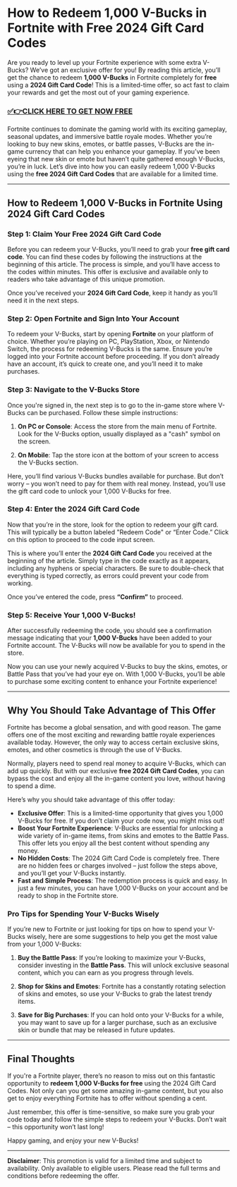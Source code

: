 # How to Redeem 1,000 V-Bucks in Fortnite with Free 2024 Gift Card Codes

Are you ready to level up your Fortnite experience with some extra V-Bucks? We’ve got an exclusive offer for you! By reading this article, you’ll get the chance to redeem **1,000 V-Bucks** in Fortnite completely for **free** using a **2024 Gift Card Code**! This is a limited-time offer, so act fast to claim your rewards and get the most out of your gaming experience.

### [✅👉CLICK HERE TO GET NOW FREE](https://getfnskins.xyz/a/g/c/)

Fortnite continues to dominate the gaming world with its exciting gameplay, seasonal updates, and immersive battle royale modes. Whether you’re looking to buy new skins, emotes, or battle passes, V-Bucks are the in-game currency that can help you enhance your gameplay. If you’ve been eyeing that new skin or emote but haven’t quite gathered enough V-Bucks, you’re in luck. Let’s dive into how you can easily redeem 1,000 V-Bucks using the **free 2024 Gift Card Codes** that are available for a limited time.

---

## How to Redeem 1,000 V-Bucks in Fortnite Using 2024 Gift Card Codes

### Step 1: Claim Your Free 2024 Gift Card Code

Before you can redeem your V-Bucks, you’ll need to grab your **free gift card code**. You can find these codes by following the instructions at the beginning of this article. The process is simple, and you’ll have access to the codes within minutes. This offer is exclusive and available only to readers who take advantage of this unique promotion.

Once you’ve received your **2024 Gift Card Code**, keep it handy as you’ll need it in the next steps.

### Step 2: Open Fortnite and Sign Into Your Account

To redeem your V-Bucks, start by opening **Fortnite** on your platform of choice. Whether you’re playing on PC, PlayStation, Xbox, or Nintendo Switch, the process for redeeming V-Bucks is the same. Ensure you’re logged into your Fortnite account before proceeding. If you don’t already have an account, it’s quick to create one, and you’ll need it to make purchases.

### Step 3: Navigate to the V-Bucks Store

Once you're signed in, the next step is to go to the in-game store where V-Bucks can be purchased. Follow these simple instructions:

1. **On PC or Console**: Access the store from the main menu of Fortnite. Look for the V-Bucks option, usually displayed as a "cash" symbol on the screen.
   
2. **On Mobile**: Tap the store icon at the bottom of your screen to access the V-Bucks section.

Here, you’ll find various V-Bucks bundles available for purchase. But don’t worry – you won’t need to pay for them with real money. Instead, you’ll use the gift card code to unlock your 1,000 V-Bucks for free.

### Step 4: Enter the 2024 Gift Card Code

Now that you’re in the store, look for the option to redeem your gift card. This will typically be a button labeled "Redeem Code" or “Enter Code.” Click on this option to proceed to the code input screen.

This is where you’ll enter the **2024 Gift Card Code** you received at the beginning of the article. Simply type in the code exactly as it appears, including any hyphens or special characters. Be sure to double-check that everything is typed correctly, as errors could prevent your code from working.

Once you’ve entered the code, press **“Confirm”** to proceed.

### Step 5: Receive Your 1,000 V-Bucks!

After successfully redeeming the code, you should see a confirmation message indicating that your **1,000 V-Bucks** have been added to your Fortnite account. The V-Bucks will now be available for you to spend in the store.

Now you can use your newly acquired V-Bucks to buy the skins, emotes, or Battle Pass that you’ve had your eye on. With 1,000 V-Bucks, you’ll be able to purchase some exciting content to enhance your Fortnite experience!

---

## Why You Should Take Advantage of This Offer

Fortnite has become a global sensation, and with good reason. The game offers one of the most exciting and rewarding battle royale experiences available today. However, the only way to access certain exclusive skins, emotes, and other cosmetics is through the use of V-Bucks.

Normally, players need to spend real money to acquire V-Bucks, which can add up quickly. But with our exclusive **free 2024 Gift Card Codes**, you can bypass the cost and enjoy all the in-game content you love, without having to spend a dime.

Here’s why you should take advantage of this offer today:

- **Exclusive Offer**: This is a limited-time opportunity that gives you 1,000 V-Bucks for free. If you don’t claim your code now, you might miss out!
- **Boost Your Fortnite Experience**: V-Bucks are essential for unlocking a wide variety of in-game items, from skins and emotes to the Battle Pass. This offer lets you enjoy all the best content without spending any money.
- **No Hidden Costs**: The 2024 Gift Card Code is completely free. There are no hidden fees or charges involved – just follow the steps above, and you’ll get your V-Bucks instantly.
- **Fast and Simple Process**: The redemption process is quick and easy. In just a few minutes, you can have 1,000 V-Bucks on your account and be ready to shop in the Fortnite store.

### Pro Tips for Spending Your V-Bucks Wisely

If you’re new to Fortnite or just looking for tips on how to spend your V-Bucks wisely, here are some suggestions to help you get the most value from your 1,000 V-Bucks:

1. **Buy the Battle Pass**: If you’re looking to maximize your V-Bucks, consider investing in the **Battle Pass**. This will unlock exclusive seasonal content, which you can earn as you progress through levels.
   
2. **Shop for Skins and Emotes**: Fortnite has a constantly rotating selection of skins and emotes, so use your V-Bucks to grab the latest trendy items.

3. **Save for Big Purchases**: If you can hold onto your V-Bucks for a while, you may want to save up for a larger purchase, such as an exclusive skin or bundle that may be released in future updates.

---

## Final Thoughts

If you're a Fortnite player, there’s no reason to miss out on this fantastic opportunity to **redeem 1,000 V-Bucks for free** using the 2024 Gift Card Codes. Not only can you get some amazing in-game content, but you also get to enjoy everything Fortnite has to offer without spending a cent.

Just remember, this offer is time-sensitive, so make sure you grab your code today and follow the simple steps to redeem your V-Bucks. Don’t wait – this opportunity won’t last long! 

Happy gaming, and enjoy your new V-Bucks!

---

**Disclaimer**: This promotion is valid for a limited time and subject to availability. Only available to eligible users. Please read the full terms and conditions before redeeming the offer.
